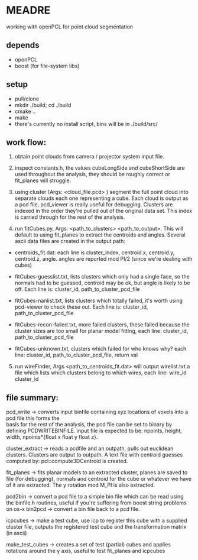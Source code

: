 MEADRE
=======

working with openPCL for point cloud segmentation

depends
-------
* openPCL
* boost (for file-system libs)

setup
-------
* pull/clone
* mkdir ./build; cd ./build
* cmake ..
* make
* there's currently no install script, bins will be in ./build/src/


work flow:
------

1) obtain point clouds from camera / projector system input file. 

2) inspect constants.h, the values cubeLongSide and cubeShortSide are used throughout the analysis, they should be roughly correct or fit_planes will struggle. 
	 
3) using cluster (Args: <cloud_file.pcd> <outpath>) segment the full point cloud into separate clouds each one representing
	 a cube. Each cloud is output as a pcd file, pcd_viewer is really useful for debugging. Clusters are indexed in the order they're pulled out of the original data set. This index is carried through for the rest of the analysis.

4) run fitCubes.py, Args: <path_to_clusters> <path_to_output>. This will default to using fit_planes to extract the centroids and angles. Several ascii data files are created in the output path: 

* centroids_fit.dat: each line is cluster_index, centroid.x, centroid.y, centroid.z, angle.
	angles are reported mod PI/2 (since we're dealing with cubes)

* fitCubes-guesslist.txt, lists clusters which only had a single face, so the normals had to be guessed, centroid may be ok, but angle is likely to be off. Each line is: cluster_id, path_to_cluster_pcd_file

* fitCubes-nanlist.txt, lists clusters which totally failed, it's worth using pcd-viewer to check these out. Each line is: cluster_id, path_to_cluster_pcd_file

* fitCubes-recon-failed.txt, more failed clusters, these failed because the cluster sizes are too small for planar model fitting, each line: cluster_id, path_to_cluster_pcd_file

* fitCubes-unknown.txt, clusters which failed for who knows why? each line: cluster_id, path_to_cluster_pcd_file, return val

5) run wireFinder, Args <path_to_centroids_fit.dat> <outpath> will output wirelist.txt a file which lists which clusters belong to which wires, each line: wire_id cluster_id

file summary:
------
pcd_write -> converts input binfile containing xyz locations of voxels into a pcd file this forms the		
basis for the rest of the analysis, the pcd file can be set to binary by defining PCDWRITEBINFILE.
input file is expected to be: <int> npoints, <int> height, <int> width, npoints*{float x float y float z}.
							
cluster_extract -> reads a pcdfile and an outpath, pulls out euclidean clusters. Clusters are output to outpath. A text file with centroid guesses computed by: pcl::compute3DCentroid is created.
				
fit_planes -> fits planar models to an extracted cluster, planes are saved to file (for debugging), normals and centroid for the cube or whatever we have of it are extracted. The y rotation mod M_PI is also extracted.
				
pcd2bin -> convert a pcd file to a simple bin file which can be read using the binfile.h routines, useful if you're suffering from boost string problems on os-x 
bin2pcd -> convert a bin file back to a pcd file.

icpcubes -> make a test cube, use icp to register this cube with a supplied cluster file, outputs the 
registered test cube and the transformation matrix (in ascii)
				
make_test_cubes -> creates a set of test (partial) cubes and applies rotations around the y axis, 
useful to test fit_planes and icpcubes
